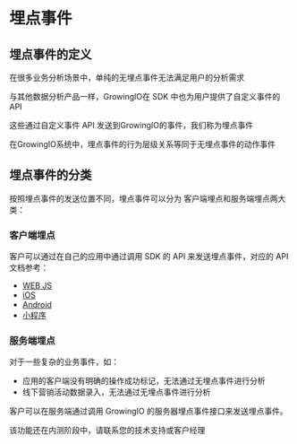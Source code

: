 # 埋点事件

## 埋点事件的定义

在很多业务分析场景中，单纯的无埋点事件无法满足用户的分析需求

与其他数据分析产品一样，GrowingIO在 SDK 中也为用户提供了自定义事件的 API

这些通过自定义事件 API 发送到GrowingIO的事件，我们称为埋点事件

在GrowingIO系统中，埋点事件的行为层级关系等同于无埋点事件的动作事件

## 埋点事件的分类

按照埋点事件的发送位置不同，埋点事件可以分为 客户端埋点和服务端埋点两大类：

### 客户端埋点

客户可以通过在自己的应用中通过调用 SDK 的 API 来发送埋点事件，对应的 API 文档参考：

* [WEB JS](https://growingio.gitbook.io/docs/sdk-integration/web-js-sdk#track)
* [iOS](https://growingio.gitbook.io/docs/sdk-integration/ios-sdk#track)
* [Android](https://growingio.gitbook.io/docs/sdk-integration/android-sdk#zi-ding-yi-shi-jian-he-bian-liang-api)
* [小程序](https://growingio.gitbook.io/docs/sdk-integration/mina-sdk#zi-ding-yi-shi-jian-pei-zhi)

### 服务端埋点

对于一些复杂的业务事件，如：

* 应用的客户端没有明确的操作成功标记，无法通过无埋点事件进行分析
* 线下营销活动数据录入，无法通过无埋点事件进行分析

客户可以在服务端通过调用 GrowingIO 的服务器埋点事件接口来发送埋点事件。

该功能还在内测阶段中，请联系您的技术支持或客户经理

